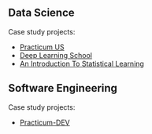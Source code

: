 ## Data Science

Case study projects:
- [Practicum US](https://github.com/WanomiR/practicum-ds/tree/main)
- [Deep Learning School](https://github.com/WanomiR/Deep-Learning-School)
- [An Introduction To Statistical Learning](https://github.com/WanomiR/isl/tree/main)

## Software Engineering

Case study projects:
- [Practicum-DEV](https://github.com/WanomiR/Practicum-DEV)


